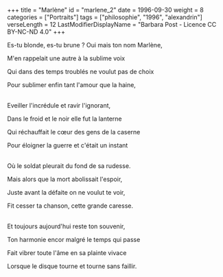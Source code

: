 +++
title = "Marlène"
id = "marlene_2"
date = 1996-09-30
weight = 8
categories = ["Portraits"]
tags = ["philosophie", "1996", "alexandrin"]
verseLength = 12
LastModifierDisplayName = "Barbara Post - Licence CC BY-NC-ND 4.0"
+++

Es-tu blonde, es-tu brune ? Oui mais ton nom Marlène,

M'en rappelait une autre à la sublime voix

Qui dans des temps troublés ne voulut pas de choix

Pour sublimer enfin tant l'amour que la haine,

 \
Eveiller l'incrédule et ravir l'ignorant,

Dans le froid et le noir elle fut la lanterne

Qui réchauffait le cœur des gens de la caserne

Pour éloigner la guerre et c'était un instant

 \
Où le soldat pleurait du fond de sa rudesse.

Mais alors que la mort abolissait l'espoir,

Juste avant la défaite on ne voulut te voir,

Fit cesser ta chanson, cette grande caresse.

 \
Et toujours aujourd'hui reste ton souvenir,

Ton harmonie encor malgré le temps qui passe

Fait vibrer toute l'âme en sa plainte vivace

Lorsque le disque tourne et tourne sans faillir.
